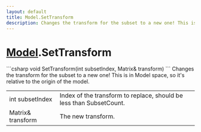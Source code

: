 ```yaml
---
layout: default
title: Model.SetTransform
description: Changes the transform for the subset to a new one! This is in Model space, so it's relative to the origin of the model.
---
```

# [Model]({{site.url}}/Pages/Reference/Model.html).SetTransform

<div class='signature' markdown='1'>
```csharp
void SetTransform(int subsetIndex, Matrix& transform)
```
Changes the transform for the subset to a new one! This
is in Model space, so it's relative to the origin of the model.
</div>

|  |  |
|--|--|
|int subsetIndex|Index of the transform to replace,             should be less than SubsetCount.|
|Matrix& transform|The new transform.|




